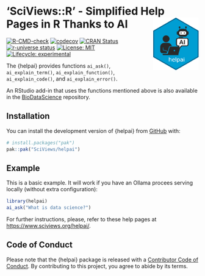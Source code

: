 
<!-- README.md is generated from README.Rmd. Please edit that file -->

# ‘SciViews::R’ - Simplified Help Pages in R Thanks to AI <a href="https://www.sciviews.org/helpai"><img src="man/figures/logo.png" align="right" height="138"/></a>

<!-- badges: start -->

[![R-CMD-check](https://github.com/SciViews/helpai/actions/workflows/R-CMD-check.yaml/badge.svg)](https://github.com/SciViews/helpai/actions/workflows/R-CMD-check.yaml)
[![codecov](https://codecov.io/gh/SciViews/helpai/branch/main/graph/badge.svg?token=6FYPRdhoFJ)](https://app.codecov.io/gh/SciViews/helpai?branch=main)
[![CRAN
Status](https://www.r-pkg.org/badges/version/helpai)](https://cran.r-project.org/package=helpai)
[![r-universe
status](https://sciviews.r-universe.dev/badges/helpai)](https://sciviews.r-universe.dev/helpai)
[![License:
MIT](https://img.shields.io/badge/License-MIT-yellow.svg)](https://opensource.org/licenses/MIT)
[![Lifecycle:
experimental](https://img.shields.io/badge/lifecycle-experimental-orange.svg)](https://lifecycle.r-lib.org/articles/stages.html#experimental)
<!-- badges: end -->

The {helpai} provides functions `ai_ask()`, `ai_explain_term()`,
`ai_explain_function()`, `ai_explain_code()`, and `ai_explain_error()`.

An RStudio add-in that uses the functions mentioned above is also
available in the
[BioDataScience](https://github.com/BioDataScience-Course/BioDataScience)
repository.

## Installation

You can install the development version of {helpai} from
[GitHub](https://github.com/) with:

``` r
# install.packages("pak")
pak::pak("SciViews/helpai")
```

## Example

This is a basic example. It will work if you have an Ollama procees
serving locally (without extra configuration):

``` r
library(helpai)
ai_ask("What is data science?")
```

For further instructions, please, refer to these help pages at
<https://www.sciviews.org/helpai/>.

## Code of Conduct

Please note that the {helpai} package is released with a [Contributor
Code of
Conduct](https://contributor-covenant.org/version/2/1/CODE_OF_CONDUCT.html).
By contributing to this project, you agree to abide by its terms.
